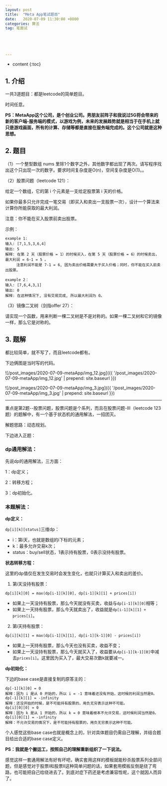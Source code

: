 ```yaml
---
layout: post
title:  "Meta App笔试题目"
date:   2020-07-09 11:30:00 +0800
categories: 算法
tag: 笔面试





---
```



* content
{:toc}




## 1. 介绍

一共3道题目：都是leetcode的简单题目。

时间任意。

**PS：MetaApp这个公司，是个创业公司。男朋友前阵子和我说过5G将会带来的新的客户端-服务端的模式，以游戏为例，未来的发展趋势就是相当于在手机上就只是游戏画面，所有的计算、存储等都是直接在服务端完成的。这个公司就是这种思想。**

## 2. 题目

（1）一个整型数组 nums 里除1个数字之外，其他数字都出现了两次。请写程序找出这个只出现一次的数字。要求时间复杂度是O(n)，空间复杂度是O(1)。。



（2）股票问题（leetcode 121）：

给定一个数组，它的第 i 个元素是一支给定股票第 i 天的价格。

如果你最多只允许完成一笔交易（即买入和卖出一支股票一次），设计一个算法来计算你所能获取的最大利润。

注意：你不能在买入股票前卖出股票。

示例：

```
example 1:
输入: [7,1,5,3,6,4]
输出: 5
解释: 在第 2 天（股票价格 = 1）的时候买入，在第 5 天（股票价格 = 6）的时候卖出，最大利润 = 6-1 = 5 。
     注意利润不能是 7-1 = 6, 因为卖出价格需要大于买入价格；同时，你不能在买入前卖出股票。

example 2：
输入: [7,6,4,3,1]
输出: 0
解释: 在这种情况下, 没有交易完成, 所以最大利润为 0。
```



（3）镜像二叉树（剑指offer 27）：

请实现一个函数，用来判断一棵二叉树是不是对称的。如果一棵二叉树和它的镜像一样，那么它是对称的。



## 3. 题解

都比较简单，就不写了，而且leetcode都有。

下边俩图是当时写的代码。

![/post_images/2020-07-09-metaApp/img_12.jpg]({{ '/post_images/2020-07-09-metaApp/img_12.jpg' | prepend: site.baseurl  }})

![/post_images/2020-07-09-metaApp/img_3.jpg]({{ '/post_images/2020-07-09-metaApp/img_3.jpg' | prepend: site.baseurl  }})

------

重点是第2题--股票问题，股票问题是个系列，而且在股票问题-III（leetcode 123题）的题解中，有一个基于状态机的通用解法，一招团灭。

解题思路：动态规划。

下边进入正题：

### dp通用解法：

先说dp的通用解法，三方面：

1：dp定义；

2：转移方程；

3：dp初始化。

### 本题解法：

**dp定义：**

`dp[i][k][status]`三维dp：

- i：第i天，也就是数组的i下标的元素；
- k：最多允许交易k次；
- status：buy/sell状态，1表示持有股票，0表示没持有股票。

**状态转移方程：**

这里的dp值仅在发生交易时会发生变化，也就只计算买入和卖出的差价。

1. 第i天没持有股票：

`dp[i][k][0] = max(dp[i-1][k][0], dp[i-1][k][1] + prices[i])`

- 如果上一天没持有股票，那么今天就没有买卖，收益与`dp[i-1][k][0]`相等；
- 如果上一天持有股票，那么今天就卖出了，收益就是`dp[i-1][k][1] + prices[i]`。

2. 第i天持有股票：

`dp[i][k][1] = max(dp[i-1][k][1], dp[i-1][k-1][0] - prices[i])`

- 如果上一天持有股票，那么今天也没有买卖，收益不变；
- 如果上一天没持有股票，那么今天就买入了，收益要从`dp[i-1][k-1][0]`中减去`prices[i]`。这里因为买入了，最大交易次数k就要减一。

**dp初始化：**

下边的base case是直接复制的原答主的：

```
dp[-1][k][0] = 0
解释：因为 i 是从 0 开始的，所以 i = -1 意味着还没有开始，这时候的利润当然是0。
dp[-1][k][1] = -infinity
解释：还没开始的时候，是不可能持有股票的，用负无穷表示这种不可能。
dp[i][0][0] = 0
解释：因为 k 是从 1 开始的，所以 k = 0 意味着根本不允许交易，这时候利润当然是0。
dp[i][0][1] = -infinity
解释：不允许交易的情况下，是不可能持有股票的，用负无穷表示这种不可能。
```

个人感觉这些base case也就是概念上的，针对具体题目仍需自己理解，并结合题目给出合适的base case定义。



**PS：我就是个搬运工，按照自己的理解重新组织了一下说法。**

感觉这样一套通用解法有好有坏吧，确实套用这样的模板就能秒杀股票系列全部问题，但是感觉对于股票I和股票II这种简单问题的话，如果套用模板反倒是绕了弯路，也可能把自己给绕进去了。到底对症下药还是考虑兼容性呢，这个就因人而异了。

